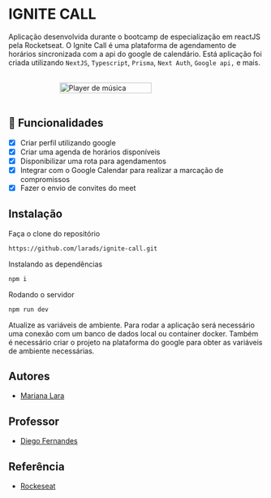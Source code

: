 # IGNITE CALL
Aplicação desenvolvida durante o bootcamp de especialização em reactJS pela Rocketseat.
O Ignite Call é uma plataforma de agendamento de horários sincronizada com a api do google de calendário.
Está aplicação foi criada utilizando `NextJS`, `Typescript`, `Prisma`, `Next Auth`, `Google api,` e mais.

<br>
<div style="display: flex; justify-content:center; gap: 30px">
  <img alt="Player de música" src="https://imgur.com/iv9v88P.jpg" width="60%">
</div>
<br>  

## 🎯 Funcionalidades 

- [x] Criar perfil utilizando google
- [x] Criar uma agenda de horários disponíveis
- [x] Disponibilizar uma rota para agendamentos
- [x] Integrar com o Google Calendar para realizar a marcação de compromissos
- [x] Fazer o envio de convites do meet

## Instalação
Faça o clone do repositório
```bash
https://github.com/larads/ignite-call.git
```

Instalando as dependências
```bash
npm i
```

Rodando o servidor
```bash
npm run dev
```

Atualize as variáveis de ambiente.
Para rodar a aplicação será necessário uma conexão com um banco de dados local ou container docker. Também é necessário criar o projeto na plataforma do google para obter as variáveis de ambiente necessárias.

## Autores

- [Mariana Lara](https://github.com/larads/)

## Professor

- [Diego Fernandes](https://github.com/diego3g)

## Referência

- [Rockeseat](https://www.rocketseat.com.br/)